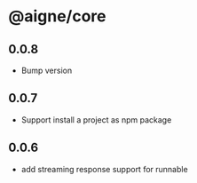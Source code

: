 # @aigne/core

## 0.0.8

- Bump version

## 0.0.7

- Support install a project as npm package

## 0.0.6

- add streaming response support for runnable
